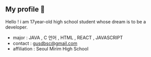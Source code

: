 ## My profile 💜

<!--
**Hyjung07/Hyjung07** is a ✨ _special_ ✨ repository because its `README.md` (this file) appears on your GitHub profile.

Here are some ideas to get you started:

- 🔭 I’m currently working on ...
- 🌱 I’m currently learning ...
- 👯 I’m looking to collaborate on ...
- 🤔 I’m looking for help with ...
- 💬 Ask me about ...
- 📫 How to reach me: ...
- 😄 Pronouns: ...
- ⚡ Fun fact: ...
-->
Hello ! i am  17year-old high school student whose dream is to be a developer.

- major : JAVA , C 언어 , HTML , REACT , JAVASCRIPT
- contact : gusdbsc@gmail.com
- affiliation : Seoul Mirim High School 
